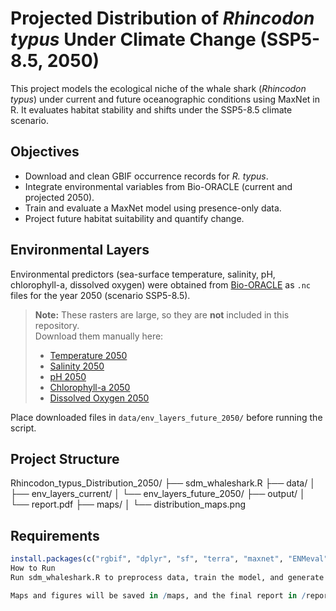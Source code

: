 # Projected Distribution of *Rhincodon typus* Under Climate Change (SSP5-8.5, 2050)

This project models the ecological niche of the whale shark (*Rhincodon typus*) under current and future oceanographic conditions using MaxNet in R. It evaluates habitat stability and shifts under the SSP5-8.5 climate scenario.

## Objectives
- Download and clean GBIF occurrence records for *R. typus*.
- Integrate environmental variables from Bio-ORACLE (current and projected 2050).
- Train and evaluate a MaxNet model using presence-only data.
- Project future habitat suitability and quantify change.

## Environmental Layers   <!-- ⬅️ Nueva sección -->
Environmental predictors (sea-surface temperature, salinity, pH, chlorophyll-a, dissolved oxygen) were obtained from [Bio-ORACLE](https://www.bio-oracle.org) as `.nc` files for the year 2050 (scenario SSP5-8.5).

> **Note:** These rasters are large, so they are **not** included in this repository.  
> Download them manually here:
> - [Temperature 2050](https://www.bio-oracle.org/downloads/BO_envtemp_ssp585_2050.nc)
> - [Salinity 2050](https://www.bio-oracle.org/downloads/BO_salinity_ssp585_2050.nc)
> - [pH 2050](https://www.bio-oracle.org/downloads/BO_pH_ssp585_2050.nc)
> - [Chlorophyll-a 2050](https://www.bio-oracle.org/downloads/BO_chl_ssp585_2050.nc)
> - [Dissolved Oxygen 2050](https://www.bio-oracle.org/downloads/BO_o2_ssp585_2050.nc)

Place downloaded files in `data/env_layers_future_2050/` before running the script.

## Project Structure
Rhincodon_typus_Distribution_2050/
├── sdm_whaleshark.R
├── data/
│ ├── env_layers_current/
│ └── env_layers_future_2050/
├── output/
│ └── report.pdf
├── maps/
│ └── distribution_maps.png


## Requirements
```r
install.packages(c("rgbif", "dplyr", "sf", "terra", "maxnet", "ENMeval", "geodata", "ggplot2"))
How to Run
Run sdm_whaleshark.R to preprocess data, train the model, and generate outputs.

Maps and figures will be saved in /maps, and the final report in /report.
